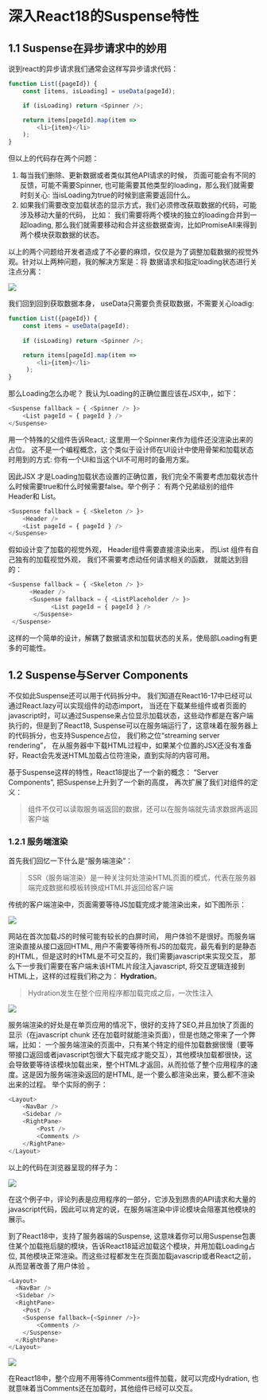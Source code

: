 # 深入React18的Suspense特性
## 1.1 Suspense在异步请求中的妙用
说到react的异步请求我们通常会这样写异步请求代码：

```typescript
function List({pageId}) {
    const [items, isLoading] = useData(pageId);

    if (isLoading) return <Spinner />;

    return items[pageId].map(item =>
        <li>{item}</li>
    );
}
```
但以上的代码存在两个问题：
1. 每当我们删除、更新数据或者类似其他API请求的时候， 页面可能会有不同的反馈，可能不需要Spinner, 也可能需要其他类型的loading，那么我们就需要时刻关心: 当isLoading为true的时候到底需要返回什么。
2. 如果我们需要改变加载状态的显示方式，我们必须修改获取数据的代码，可能涉及移动大量的代码， 比如： 我们需要将两个模块的独立的loading合并到一起loading, 那么我们就需要移动和合并这些数据查询，比如PromiseAll来得到两个模块获取数据的状态。

以上的两个问题给开发者造成了不必要的麻烦，仅仅是为了调整加载数据的视觉外观。针对以上两种问题，我的解决方案是：将 数据请求和指定loading状态进行关注点分离：

<img src="https://cdn.jsdelivr.net/gh/HelloGGX/Front-End-question@master/pics/GIF 2021-12-9 22-49-14.gif"/>

我们回到回到获取数据本身， useData只需要负责获取数据，不需要关心loadig:

```typescript
function List({pageId}) {
    const items = useData(pageId);
  
    if (isLoading) return <Spinner />;

    return items[pageId].map(item =>
        <li>{item}</li>
     );
}
```
那么Loading怎么办呢？ 我认为Loading的正确位置应该在JSX中,，如下：

```typescript
<Suspense fallback = { <Spinner /> }>
	<List pageId = { pageId } />  
</Suspense>
```
用一个特殊的父组件告诉React,: 这里用一个Spinner来作为组件还没渲染出来的占位。 这不是一个编程概念，这个类似于设计师在UI设计中使用骨架和加载状态时用到的方式:  你有一个UI和当这个UI不可用时的备用方案。

因此JSX 才是Loading加载状态设置的正确位置，我们完全不需要考虑加载状态什么时候需要true和什么时候需要false。举个例子： 有两个兄弟级别的组件 Header和 List。

```typescript
<Suspense fallback = { <Skeleton /> }> 
	<Header />  
  	<List pageId = { pageId } /> 
</Suspense>
```

假如设计变了加载的视觉外观， Header组件需要直接渲染出来， 而List 组件有自己独有的加载视觉外观， 我们不需要考虑动任何请求相关的函数， 就能达到目的：

```typescript
<Suspense fallback = { <Skeleton /> }> 
      <Header />
      <Suspense fallback = { <ListPlaceholder /> }>
            <List pageId = { pageId } />
       </Suspense>
 </Suspense>
```
这样的一个简单的设计，解耦了数据请求和加载状态的关系，使局部Loading有更多的可能性。

## 1.2 Suspense与Server Components
不仅如此Suspense还可以用于代码拆分中。 我们知道在React16-17中已经可以通过React.lazy可以实现组件的动态import， 当还在下载某些组件或者页面的javascript时，可以通过Suspense来占位显示加载状态，这些动作都是在客户端执行的，但是到了React18, Suspense可以在服务端运行了，这意味着在服务器上的代码拆分，也支持Suspence占位， 我们称之位“streaming server rendering”， 在从服务器中下载HTML过程中，如果某个位置的JSX还没有准备好，React会先发送HTML加载占位符渲染，直到实际的内容可用。

基于Suspense这样的特性，React18提出了一个新的概念： “Server Components”, 把Suspense上升到了一个新的高度， 再次扩展了我们对组件的定义：

>组件不仅可以读取服务端返回的数据，还可以在服务端就先请求数据再返回客户端

### 1.2.1 服务端渲染
首先我们回忆一下什么是“服务端渲染”：

>SSR（服务端渲染）是一种关注何处渲染HTML页面的模式，代表在服务器端完成数据和模板转换成HTML并返回给客户端

传统的客户端渲染中，页面需要等待JS加载完成才能渲染出来，如下图所示：

<img src="https://cdn.jsdelivr.net/gh/HelloGGX/Front-End-question@master/pics/jsrender.png"/>

网站在首次加载JS的时候可能有较长的白屏时间， 用户体验不是很好。而服务端渲染直接从接口返回HTML, 用户不需要等待所有JS的加载完，最先看到的是静态的HTML，但是这时的HTML是不可交互的，我们需要javascript来实现交互， 那么下一步我们需要在客户端未该HTML片段注入javascript, 将交互逻辑连接到HTML上，这样的过程我们称之为： **Hydration**。

>Hydration发生在整个应用程序都加载完成之后，一次性注入

<img src="https://cdn.jsdelivr.net/gh/HelloGGX/Front-End-question@master/pics/hydrate.png"/>

服务端渲染的好处是在单页应用的情况下，很好的支持了SEO,并且加快了页面的显示（在javascript chunk 还在加载时就能渲染页面），但是也随之带来了一个弊端，比如： 一个服务端渲染的页面中，只有某个特定的组件加载数据很慢（要等带接口返回或者javascript包很大下载完成才能交互），其他模块加载都很快，这会导致要等待该模块加载出来，整个HTML才返回，从而拉低了整个应用程序的速度。这是因为服务端渲染返回的是HTML, 是一个要么都渲染出来，要么都不渲染出来的过程。 举个实际的例子：

```typescript
<Layout>
  	<NavBar />
  	<Sidebar />
  	<RightPane>
  		<Post />
  		<Comments />
  	</RightPane>
</Layout>
```
以上的代码在浏览器呈现的样子为：

<img src="https://cdn.jsdelivr.net/gh/HelloGGX/Front-End-question@master/pics/temp.png"/>

在这个例子中，评论列表是应用程序的一部分，它涉及到昂贵的API请求和大量的javascript代码，因此可以肯定的说，在服务端渲染中评论模块会阻塞其他模块的展示。

到了React18中，支持了服务器端的Suspense, 这意味着你可以用Suspense包裹住某个加载拖后腿的模块，告诉React18延迟加载这个模块，并用加载Loading占位, 其他模块正常渲染。而这些过程都发生在页面加载javascrip或者React之前，从而显著改善了用户体验 。

```typescript
<Layout>   
  <NavBar />   
  <Sidebar />   
  <RightPane>   
  	<Post />
  	<Suspense fallback={<Spinner />}>
  		<Comments />
    </Suspense>
  </RightPane> 
</Layout>
```
<img src="https://cdn.jsdelivr.net/gh/HelloGGX/Front-End-question@master/pics/tempLoading.gif"/>

在React18中，整个应用不用等待Comments组件加载，就可以完成Hydration, 也就意味着当Comments还在加载时，其他组件已经可以交互。
